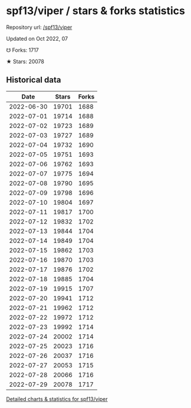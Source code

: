 # spf13/viper / stars & forks statistics

Repository url: [/spf13/viper](https://github.com/spf13/viper)

Updated on Oct 2022, 07

☋ Forks: 1717

★ Stars: 20078

## Historical data
| Date | Stars | Forks |
|------|-------|-------|
| 2022-06-30 | 19701 | 1688 | 
| 2022-07-01 | 19714 | 1688 | 
| 2022-07-02 | 19723 | 1689 | 
| 2022-07-03 | 19727 | 1689 | 
| 2022-07-04 | 19732 | 1690 | 
| 2022-07-05 | 19751 | 1693 | 
| 2022-07-06 | 19762 | 1693 | 
| 2022-07-07 | 19775 | 1694 | 
| 2022-07-08 | 19790 | 1695 | 
| 2022-07-09 | 19798 | 1696 | 
| 2022-07-10 | 19804 | 1697 | 
| 2022-07-11 | 19817 | 1700 | 
| 2022-07-12 | 19832 | 1702 | 
| 2022-07-13 | 19844 | 1704 | 
| 2022-07-14 | 19849 | 1704 | 
| 2022-07-15 | 19862 | 1703 | 
| 2022-07-16 | 19870 | 1703 | 
| 2022-07-17 | 19876 | 1702 | 
| 2022-07-18 | 19885 | 1704 | 
| 2022-07-19 | 19915 | 1707 | 
| 2022-07-20 | 19941 | 1712 | 
| 2022-07-21 | 19962 | 1712 | 
| 2022-07-22 | 19972 | 1712 | 
| 2022-07-23 | 19992 | 1714 | 
| 2022-07-24 | 20002 | 1714 | 
| 2022-07-25 | 20023 | 1716 | 
| 2022-07-26 | 20037 | 1716 | 
| 2022-07-27 | 20053 | 1715 | 
| 2022-07-28 | 20066 | 1716 | 
| 2022-07-29 | 20078 | 1717 | 


[Detailed charts & statistics for spf13/viper](https://reviewgithub.com/rep/spf13/viper)
